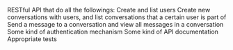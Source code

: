 RESTful API that do all the followings:
Create and list users
Create new conversations with users, and list conversations that a certain user is part of
Send a message to a conversation and view all messages in a conversation
Some kind of authentication mechanism
Some kind of API documentation
Appropriate tests
